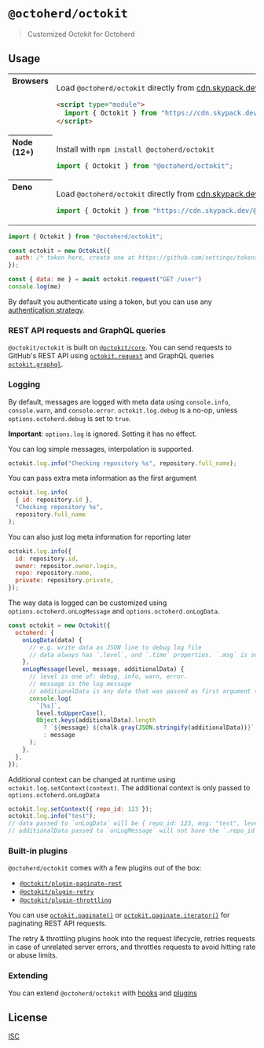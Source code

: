 # `@octoherd/octokit`

> Customized Octokit for Octoherd

## Usage

<table>
<tbody valign=top align=left>
<tr><th>
Browsers
</th><td width=100%>

Load <code>@octoherd/octokit</code> directly from <a href="https://www.skypack.dev">cdn.skypack.dev</a>

```html
<script type="module">
  import { Octokit } from "https://cdn.skypack.dev/@octoherd/octokit";
</script>
```

</td></tr>
<tr><th>
Node (12+)
</th><td>

Install with <code>npm install @octoherd/octokit</code>

```js
import { Octokit } from "@octoherd/octokit";
```

</td></tr>
<tr><th>
Deno
</th><td>

Load <code>@octoherd/octokit</code> directly from <a href="https://www.skypack.dev">cdn.skypack.dev</a> with the `?dts` query

```js
import { Octokit } from "https://cdn.skypack.dev/@octoherd/octokit?dts";
```

</td></tr>
</tbody>
</table>

```js
import { Octokit } from "@octoherd/octokit";

const octokit = new Octokit({
  auth: /* token here, create one at https://github.com/settings/tokens/new */,
});

const { data: me } = await octokit.request("GET /user")
console.log(me)
```

By default you authenticate using a token, but you can use any [authentication strategy](https://github.com/octokit/core.js#authentication).

### REST API requests and GraphQL queries

`@octokit/octokit` is built on [`@octokit/core`](https://github.com/octokit/core.js#readme). You can send requests to GitHub's REST API using [`octokit.request`](https://github.com/octokit/core.js#rest-api-example) and GraphQL queries [`octokit.graphql`](https://github.com/octokit/core.js#graphql-example).

### Logging

By default, messages are logged with meta data using `console.info`, `console.warn`, and `console.error`. `octokit.log.debug` is a no-op, unless `options.octoherd.debug` is set to `true`.

**Important**: `options.log` is ignored. Setting it has no effect.

You can log simple messages, interpolation is supported.

```js
octokit.log.info("Checking repository %s", repository.full_name);
```

You can pass extra meta information as the first argument

```js
octokit.log.info(
  { id: repository.id },
  "Checking repository %s",
  repository.full_name
);
```

You can also just log meta information for reporting later

```js
octokit.log.info({
  id: repository.id,
  owner: repositor.owner.login,
  repo: repository.name,
  private: repository.private,
});
```

The way data is logged can be customized using `options.octoherd.onLogMessage` and `options.octoherd.onLogData`.

```js
const octokit = new Octokit({
  octoherd: {
    onLogData(data) {
      // e.g. write data as JSON line to debug log file
      // data always has `.level`, and `.time` properties. `.msg` is set from the log message if set.
    },
    onLogMessage(level, message, additionalData) {
      // level is one of: debug, info, warn, error.
      // message is the log message
      // additionalData is any data that was passed as first argument to the log methods. It defaults to {}
      console.log(
        `[%s]`,
        level.toUpperCase(),
        Object.keys(additionalData).length
          ? `${message} ${chalk.gray(JSON.stringify(additionalData))}`
          : message
      );
    },
  },
});
```

Additional context can be changed at runtime using `octokit.log.setContext(context)`. The additional context is only passed to `options.octoherd.onLogData`

```js
octokit.log.setContext({ repo_id: 123 });
octokit.log.info("test");
// data passed to `onLogData` will be { repo_id: 123, msg: "test", level: "info", time: 0 }
// additionalData passed to `onLogMessage` will not have the `.repo_id` property
```

### Built-in plugins

`@octoherd/octokit` comes with a few plugins out of the box:

- [`@octokit/plugin-paginate-rest`](https://github.com/octokit/plugin-paginate-rest.js#readme)
- [`@octokit/plugin-retry`](https://github.com/octokit/plugin-retry.js#readme)
- [`@octokit/plugin-throttling`](https://github.com/octokit/plugin-throttling.js#readme)

You can use [`octokit.paginate()`](https://github.com/octokit/plugin-paginate-rest.js#octokitpaginate) or [`octokit.paginate.iterator()`](https://github.com/octokit/plugin-paginate-rest.js#octokitpaginateiterator) for paginating REST API requests.

The retry & throttling plugins hook into the request lifecycle, retries requests in case of unrelated server errors, and throttles requests to avoid hitting rate or abuse limits.

### Extending

You can extend `@octoherd/octokit` with [hooks](https://github.com/octokit/core.js#hooks) and [plugins](https://github.com/octokit/core.js#plugins)

## License

[ISC](LICENSE.md)
